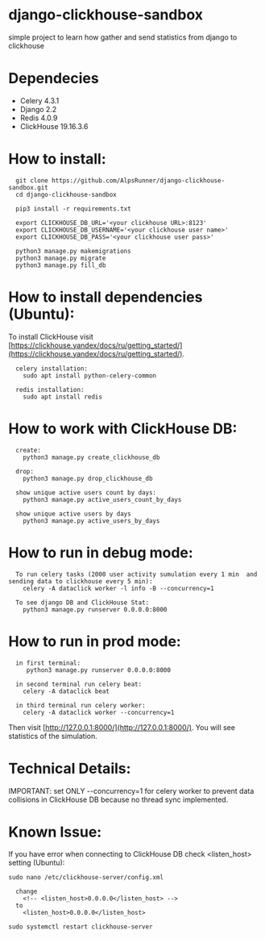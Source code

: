 # django-clickhouse-sandbox
simple project to learn how gather and send statistics from django to clickhouse


# Dependecies

* Celery 4.3.1
* Django 2.2
* Redis 4.0.9
* ClickHouse 19.16.3.6


# How to install:
```
  git clone https://github.com/AlpsRunner/django-clickhouse-sandbox.git
  cd django-clickhouse-sandbox
  
  pip3 install -r requirements.txt

  export CLICKHOUSE_DB_URL='<your clickhouse URL>:8123'
  export CLICKHOUSE_DB_USERNAME='<your clickhouse user name>'
  export CLICKHOUSE_DB_PASS='<your clickhouse user pass>'

  python3 manage.py makemigrations
  python3 manage.py migrate
  python3 manage.py fill_db
```

# How to install dependencies (Ubuntu):

To install ClickHouse visit [https://clickhouse.yandex/docs/ru/getting_started/](https://clickhouse.yandex/docs/ru/getting_started/).

```
  celery installation:  
    sudo apt install python-celery-common
  
  redis installation:
    sudo apt install redis
```

# How to work with ClickHouse DB:
```
  create:  
    python3 manage.py create_clickhouse_db
  
  drop:
    python3 manage.py drop_clickhouse_db
  
  show unique active users count by days:
    python3 manage.py active_users_count_by_days
  
  show unique active users by days
    python3 manage.py active_users_by_days
```

# How to run in debug mode:
```
  To run celery tasks (2000 user activity sumulation every 1 min  and sending data to clickhouse every 5 min):
    celery -A dataclick worker -l info -B --concurrency=1  
  
  To see django DB and ClickHouse Stat:
    python3 manage.py runserver 0.0.0.0:8000
```

# How to run in prod mode:
```
  in first terminal:
     python3 manage.py runserver 0.0.0.0:8000
  
  in second terminal run celery beat:
    celery -A dataclick beat
  
  in third terminal run celery worker:
    celery -A dataclick worker --concurrency=1
```

Then visit [http://127.0.0.1:8000/](http://127.0.0.1:8000/).
You will see statistics of the simulation.

# Technical Details:

IMPORTANT: set ONLY --concurrency=1 for celery worker to prevent data collisions in ClickHouse DB because no thread sync implemented. 

# Known Issue:

If you have error when connecting to ClickHouse DB check <listen_host> setting (Ubuntu):  
  
    sudo nano /etc/clickhouse-server/config.xml
    
      change
        <!-- <listen_host>0.0.0.0</listen_host> -->
      to
        <listen_host>0.0.0.0</listen_host>
  
    sudo systemctl restart clickhouse-server
